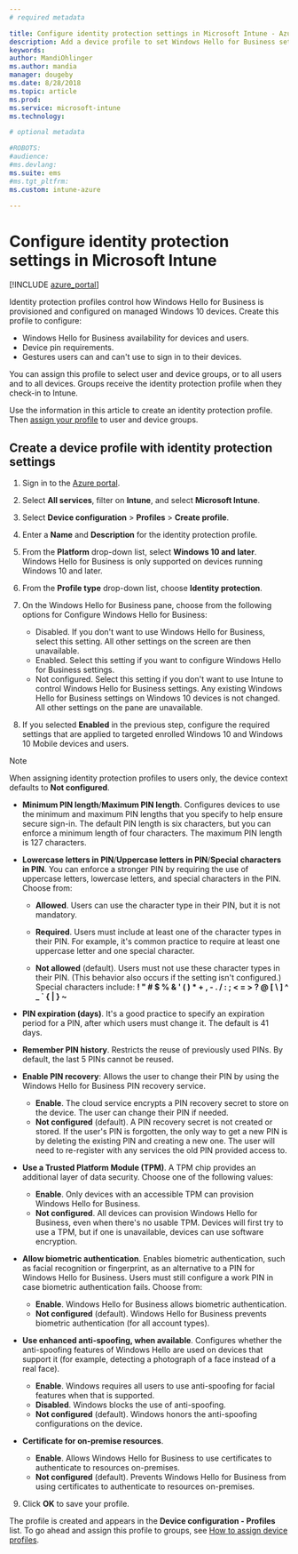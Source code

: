 ```yaml
---
# required metadata

title: Configure identity protection settings in Microsoft Intune - Azure | Microsoft Docs
description: Add a device profile to set Windows Hello for Business settings on Windows 10 devices in Microsoft Intune
keywords:
author: MandiOhlinger
ms.author: mandia
manager: dougeby
ms.date: 8/28/2018
ms.topic: article
ms.prod:
ms.service: microsoft-intune
ms.technology:

# optional metadata

#ROBOTS:
#audience:
#ms.devlang:
ms.suite: ems
#ms.tgt_pltfrm:
ms.custom: intune-azure

---
```


# Configure identity protection settings in Microsoft Intune

[!INCLUDE [azure_portal](./includes/azure_portal.md)]

Identity protection profiles control how Windows Hello for Business is provisioned and configured on managed Windows 10 devices. Create this profile to configure:  
* Windows Hello for Business availability for devices and users.
* Device pin requirements.
* Gestures users can and can't use to sign in to their devices.  

 You can assign this profile to select user and device groups, or to all users and to all devices. Groups receive the identity protection profile when they check-in to Intune.    

Use the information in this article to create an identity protection profile. Then [assign your profile](device-profile-assign.md) to user and device groups.

## Create a device profile with identity protection settings

1. Sign in to the [Azure portal](https://portal.azure.com).
2. Select **All services**, filter on **Intune**, and select **Microsoft Intune**.
3. Select **Device configuration** > **Profiles** > **Create profile**.
4. Enter a **Name** and **Description** for the identity protection profile.
5. From the **Platform** drop-down list, select **Windows 10 and later**. Windows Hello for Business is only supported on devices running Windows 10 and later.
6. From the **Profile type** drop-down list, choose **Identity protection**.
7. On the Windows Hello for Business pane, choose from the following options for Configure Windows Hello for Business:
    * Disabled. If you don't want to use Windows Hello for Business, select this setting. All other settings on the screen are then unavailable.
    * Enabled. Select this setting if you want to configure Windows Hello for Business settings.
    * Not configured. Select this setting if you don't want to use Intune to control Windows Hello for Business settings. Any existing Windows Hello for Business settings on Windows 10 devices is not changed. All other settings on the pane are unavailable.  

8. If you selected **Enabled** in the previous step, configure the required settings that are applied to targeted enrolled Windows 10 and Windows 10 Mobile devices and users.

> [!NOTE]
> When assigning identity protection profiles to users only, the device context defaults to **Not configured**.  

   - **Minimum PIN length**/**Maximum PIN length**. Configures devices to use the minimum and maximum PIN lengths that you specify to help ensure secure sign-in. The default PIN length is six characters, but you can enforce a minimum length of four characters. The maximum PIN length is 127 characters.  

   - **Lowercase letters in PIN**/**Uppercase letters in PIN**/**Special characters in PIN**. You can enforce a stronger PIN by requiring the use of uppercase letters, lowercase letters, and special characters in the PIN. Choose from:

	 - **Allowed**. Users can use the character type in their PIN, but it is not mandatory.

	 - **Required**. Users must include at least one of the character types in their PIN. For example, it's common practice to require at least one uppercase letter and one special character.

	 - **Not allowed** (default). Users must not use these character types in their PIN. (This behavior also occurs if the setting isn't configured.)<br>Special characters include: **! " # $ % &amp; ' ( ) &#42; + , - . / : ; &lt; = &gt; ? @ [ \ ] ^ _ &#96; { &#124; } ~**

   - **PIN expiration (days)**. It's a good practice to specify an expiration period for a PIN, after which users must change it. The default is 41 days.

   - **Remember PIN history**. Restricts the reuse of previously used PINs. By default, the last 5 PINs cannot be reused.  
   - **Enable PIN recovery**: Allows the user to change their PIN by using the Windows Hello for Business PIN recovery service. 
       - **Enable**. The cloud service encrypts a PIN recovery secret to store on the device. The user can change their PIN if needed.  
       - **Not configured** (default). A PIN recovery secret is not created or stored. If the user's PIN is forgotten, the only way to get a new PIN is by deleting the existing PIN and creating a new one. The user will need to re-register with any services the old PIN provided access to.  
   
   - **Use a Trusted Platform Module (TPM)**. A TPM chip provides an additional layer of data security. Choose one of the following values:  
	 - **Enable**. Only devices with an accessible TPM can provision Windows Hello for Business.
	 - **Not configured**. All devices can provision Windows Hello for Business, even when there's no usable TPM. Devices will first try to use a TPM, but if one is unavailable, devices can use software encryption.  

   - **Allow biometric authentication**. Enables biometric authentication, such as facial recognition or fingerprint, as an alternative to a PIN for Windows Hello for Business. Users must still configure a work PIN in case biometric authentication fails. Choose from:

	 - **Enable**. Windows Hello for Business allows biometric authentication.
	 - **Not configured** (default). Windows Hello for Business prevents biometric authentication (for all account types).

   - **Use enhanced anti-spoofing, when available**. Configures whether the anti-spoofing features of Windows Hello are used on devices that support it (for example, detecting a photograph of a face instead of a real face).
       - **Enable**. Windows requires all users to use anti-spoofing for facial features when that is supported.
       - **Disabled**. Windows blocks the use of anti-spoofing.
       - **Not configured** (default). Windows honors the anti-spoofing configurations on the device.

   - **Certificate for on-premise resources**. 
       - **Enable**. Allows Windows Hello for Business to use certificates to authenticate to resources on-premises.
       - **Not configured** (default). Prevents Windows Hello for Business from using certificates to authenticate to resources on-premises.  
9. Click **OK** to save your profile.  

The profile is created and appears in the **Device configuration - Profiles** list. To go ahead and assign this profile to groups, see [How to assign device profiles](device-profile-assign.md).  

<!--  Removing image as part of design review; retaining source until we known the disposition.

## Example of device restriction settings

In this high-level example, you'll create a device restriction policy that blocks the use of the built-in camera app on Android devices.

![How to disable the camera on Android devices](./media/disable-android-camera.png)

-->
